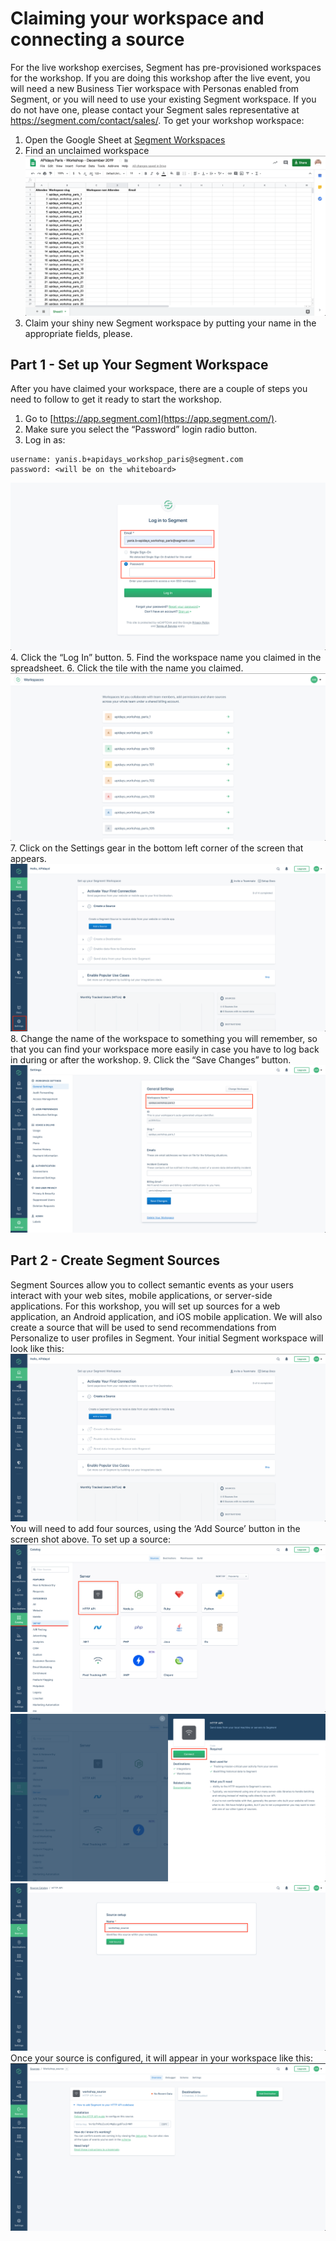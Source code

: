 # Claiming your workspace and connecting a source
For the live workshop exercises, Segment has pre-provisioned workspaces for the workshop.  If you are doing this workshop after the live event, you will need a new Business Tier workspace with Personas enabled from Segment, or you will need to use your existing Segment workspace. If you do not have one, please contact your Segment sales representative at https://segment.com/contact/sales/.
To get your workshop workspace:
1. Open the Google Sheet at [Segment Workspaces](https://app.segment.com)
2. Find an unclaimed workspace
![](misc/img/sheet.png)
3. Claim your shiny new Segment workspace by putting your name in the appropriate fields, please.

## Part 1 - Set up Your Segment Workspace
After you have claimed your workspace, there are a couple of steps you need to follow to get it ready to start the workshop.
1. Go to [https://app.segment.com](https://app.segment.com/).
2. Make sure you select the “Password” login radio button.
3. Log in as:
```
username: yanis.b+apidays_workshop_paris@segment.com
password: <will be on the whiteboard>
```
![](misc/img/login.png)
4. Click the “Log In” button.
5. Find the workspace name you claimed in the spreadsheet.
6. Click the tile with the name you claimed.
![](misc/img/workspace_list.png)
7. Click on the Settings gear in the bottom left corner of the screen that appears.
![](misc/img/settings.png)
8. Change the name of the workspace to something you will remember, so that you can find your workspace more easily in case you have to log back in during or after the workshop. 
9. Click the “Save Changes” button.
![](misc/img/workspace_name.png)

## Part 2 - Create Segment Sources
Segment Sources allow you to collect semantic events as your users interact with your web sites, mobile applications, or server-side applications.  For this workshop, you will set up sources for a web application, an Android application, and iOS mobile application.  We will also create a source that will be used to send recommendations from Personalize to user profiles in Segment.
Your initial Segment workspace will look like this:
![](misc/img/workspace_overview.png)
You will need to add four sources, using the ‘Add Source’ button in the screen shot above.  To set up a source:
![](misc/img/http.png)
![](misc/img/connect.png)
![](misc/img/workshop_name.png)
Once your source is configured, it will appear in your workspace like this:
![](misc/img/source_done.png)


